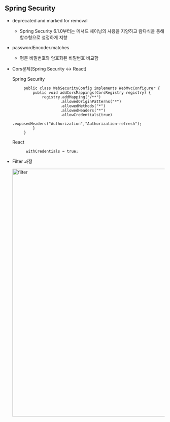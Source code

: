 
## Spring Security
- deprecated and marked for removal

  - Spring Security 6.1.0부터는 메서드 체이닝의 사용을 지양하고 람다식을 통해 함수형으로 설정하게 지향

- passwordEncoder.matches

  - 평문 비밀번호와 암호화된 비밀번호 비교함

-  Cors문제(Spring Security <-> React)

   Spring Security
   
            public class WebSecurityConfig implements WebMvcConfigurer {
                public void addCorsMappings(CorsRegistry registry) {
                    registry.addMapping("/**")
                            .allowedOriginPatterns("*")
                            .allowedMethods("*")
                            .allowedHeaders("*")
                            .allowCredentials(true)
                            .exposedHeaders("Authorization","Authorization-refresh");
                }
            }

   
    React

             withCredentials = true;

- Filter 과정
  
    <img width="782" alt="filter" src="https://github.com/ksy428/memo/assets/114653884/8f3482c3-d618-4a47-a6ac-692a46e4d397">
